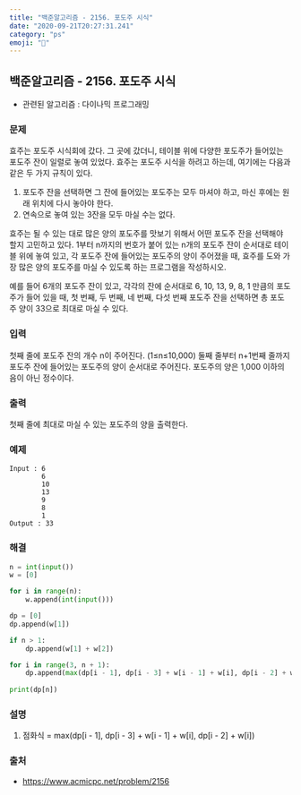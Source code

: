 ```yaml
---
title: "백준알고리즘 - 2156. 포도주 시식"
date: "2020-09-21T20:27:31.241"
category: "ps"
emoji: "🌄"
---
```


## 백준알고리즘 - 2156. 포도주 시식

- 관련된 알고리즘 : 다이나믹 프로그래밍

### 문제

효주는 포도주 시식회에 갔다. 그 곳에 갔더니, 테이블 위에 다양한 포도주가 들어있는 포도주 잔이 일렬로 놓여 있었다. 효주는 포도주 시식을 하려고 하는데, 여기에는 다음과 같은 두 가지 규칙이 있다.

1. 포도주 잔을 선택하면 그 잔에 들어있는 포도주는 모두 마셔야 하고, 마신 후에는 원래 위치에 다시 놓아야 한다.
2. 연속으로 놓여 있는 3잔을 모두 마실 수는 없다.

효주는 될 수 있는 대로 많은 양의 포도주를 맛보기 위해서 어떤 포도주 잔을 선택해야 할지 고민하고 있다. 1부터 n까지의 번호가 붙어 있는 n개의 포도주 잔이 순서대로 테이블 위에 놓여 있고, 각 포도주 잔에 들어있는 포도주의 양이 주어졌을 때, 효주를 도와 가장 많은 양의 포도주를 마실 수 있도록 하는 프로그램을 작성하시오. 

예를 들어 6개의 포도주 잔이 있고, 각각의 잔에 순서대로 6, 10, 13, 9, 8, 1 만큼의 포도주가 들어 있을 때, 첫 번째, 두 번째, 네 번째, 다섯 번째 포도주 잔을 선택하면 총 포도주 양이 33으로 최대로 마실 수 있다.

### 입력

첫째 줄에 포도주 잔의 개수 n이 주어진다. (1≤n≤10,000) 둘째 줄부터 n+1번째 줄까지 포도주 잔에 들어있는 포도주의 양이 순서대로 주어진다. 포도주의 양은 1,000 이하의 음이 아닌 정수이다.

### 출력

첫째 줄에 최대로 마실 수 있는 포도주의 양을 출력한다.

### 예제

```
Input : 6
        6
        10
        13
        9
        8
        1
Output : 33
```

### 해결

```python
n = int(input())
w = [0]

for i in range(n):
    w.append(int(input()))

dp = [0]
dp.append(w[1])

if n > 1:
    dp.append(w[1] + w[2])

for i in range(3, n + 1):
    dp.append(max(dp[i - 1], dp[i - 3] + w[i - 1] + w[i], dp[i - 2] + w[i]))
    
print(dp[n])
```

### 설명

1. 점화식 = max(dp[i - 1], dp[i - 3] + w[i - 1] + w[i], dp[i - 2] + w[i]) 

### 출처

- https://www.acmicpc.net/problem/2156

